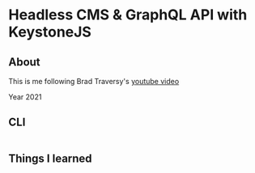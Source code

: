 # Headless CMS & GraphQL API with KeystoneJS

## About

This is me following Brad Traversy's [youtube video](https://youtu.be/3cH1BXJbfa4)

Year 2021

## CLI

```zsh

```

## Things I learned
